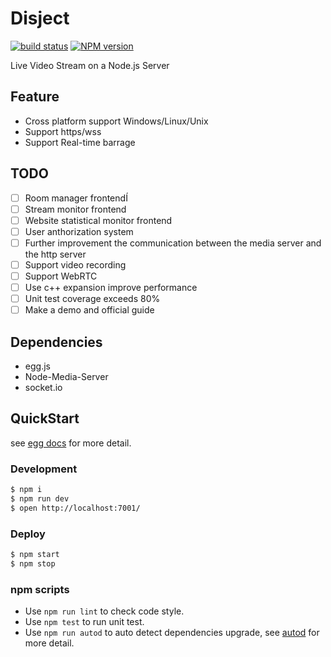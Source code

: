 # Disject

[![build status][travis-image]][travis-url]
[![NPM version][npm-image]][npm-url]

[travis-image]:https://travis-ci.org/disject/disject-server.svg?branch=master
[travis-url]: https://travis-ci.org/disject/disject-server
[npm-image]: https://img.shields.io/npm/v/disject-server.svg?style=flat-square
[npm-url]: https://www.npmjs.com/package/disject-server

Live Video Stream on a Node.js Server

## Feature
- Cross platform support Windows/Linux/Unix
- Support https/wss
- Support Real-time barrage

## TODO
- [ ] Room manager frontendÍ
- [ ] Stream monitor frontend
- [ ] Website statistical monitor frontend
- [ ] User anthorization system
- [ ] Further improvement the communication between the media server and the http server
- [ ] Support video recording
- [ ] Support WebRTC
- [ ] Use c++ expansion improve performance
- [ ] Unit test coverage exceeds 80%
- [ ] Make a demo and official guide

## Dependencies

- egg.js
- Node-Media-Server
- socket.io

## QuickStart

<!-- add docs here for user -->

see [egg docs][egg] for more detail.

### Development

```bash
$ npm i
$ npm run dev
$ open http://localhost:7001/
```

### Deploy

```bash
$ npm start
$ npm stop
```

### npm scripts

- Use `npm run lint` to check code style.
- Use `npm test` to run unit test.
- Use `npm run autod` to auto detect dependencies upgrade, see [autod](https://www.npmjs.com/package/autod) for more detail.


[egg]: https://eggjs.org
